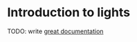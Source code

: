 # Introduction to lights

TODO: write [great documentation](http://jacobian.org/writing/what-to-write/)
